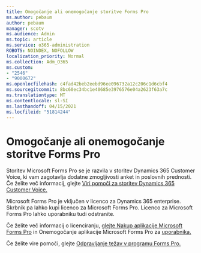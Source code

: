 ```yaml
---
title: Omogočanje ali onemogočanje storitve Forms Pro
ms.author: pebaum
author: pebaum
manager: scotv
ms.audience: Admin
ms.topic: article
ms.service: o365-administration
ROBOTS: NOINDEX, NOFOLLOW
localization_priority: Normal
ms.collection: Adm_O365
ms.custom:
- "2546"
- "9000672"
ms.openlocfilehash: c4fad42beb2eebd96ee096732a12c206c1d6cbf4
ms.sourcegitcommit: 8bc60ec34bc1e40685e3976576e04a2623f63a7c
ms.translationtype: MT
ms.contentlocale: sl-SI
ms.lasthandoff: 04/15/2021
ms.locfileid: "51814244"
---
```

# <a name="enable-or-disable-forms-pro"></a>Omogočanje ali onemogočanje storitve Forms Pro

Storitev Microsoft Forms Pro se je razvila v storitev Dynamics 365 Customer Voice, ki vam zagotavlja dodatne zmogljivosti anket in poslovnih prednosti. Če želite več informacij, glejte [Viri pomoči za storitev Dynamics 365 Customer Voice.](https://go.microsoft.com/fwlink/p/?linkid=2128357)  

Microsoft Forms Pro je vključen v licenco za Dynamics 365 enterprise. Skrbnik pa lahko kupi licenco za Microsoft Forms Pro. Licenco za Microsoft Forms Pro lahko uporabniku tudi odstranite.  

Če želite več informacij o licenciranju, [glejte Nakup aplikacije Microsoft Forms Pro](https://docs.microsoft.com/forms-pro/purchase#purchase-microsoft-forms-pro-for-users-in-a-dynamics-365-tenant) in Onemogočanje aplikacije Microsoft Forms Pro za [uporabnika.](https://docs.microsoft.com/forms-pro/purchase#disable-microsoft-forms-pro-for-a-user-1)
  
Če želite vire pomoči, glejte [Odpravljanje težav v programu Forms Pro.](https://docs.microsoft.com/forms-pro/troubleshoot)